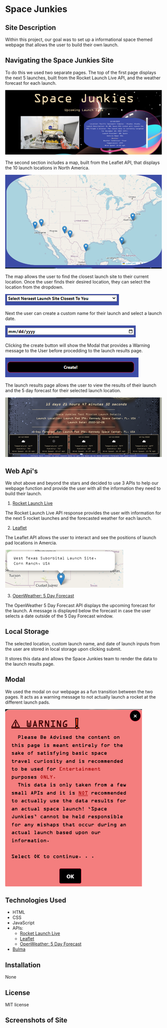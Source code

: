 # Space Junkies
## Site Description
Within this project, our goal was to set up a informational space themed webpage that allows the user to build their own launch.

## Navigating the Space Junkies Site
To do this we used two separate pages. The top of the first page displays the next 5 launches, built from the Rocket Launch Live API, and the weather forecast for each launch. 

![List of upcoming launches](assets/images/2022-12-09-15-34-29.png)

The second section includes a map, built from the Leaflet API, that displays the 10 launch locations in North America.

![Leaflet Map](assets/images/2022-12-09-15-38-09.png)

The map allows the user to find the closest launch site to their current location.  Once the user finds their desired location, they can select the location from the dropdown.  

![Selection of launch location](assets/images/2022-12-09-15-40-13.png)

Next the user can create a custom name for their launch and select a launch date. 

![Date selection](assets/images/2022-12-09-15-40-40.png)

Clicking the create button will show the Modal that provides a Warning message to the User before procedding to the launch results page.

![Screenshot of Create button](assets/images/2022-12-09-16-00-29.png)

The launch results page allows the user to view the results of their launch and the 5 day forecast for their selected launch location.

![Launch Results](assets/images/Screen%20Shot%202022-12-11%20at%208.12.09%20PM.png)

## Web Api's
We shot above and beyond the stars and decided to use 3 APIs to help our webpage function and provide the user with all the information they need to build their launch.

1. [Rocket Launch Live](https://www.rocketlaunch.live/api#Launches)

The Rocket Launch Live API response provides the user with information for the next 5 rocket launches and the forecasted weather for each launch.

2. [Leaflet](https://leafletjs.com/index.html)

The Leaflet API allows the user to interact and see the positions of launch pad locations in Amercia. 

![Screenshot of Map](assets/images/2022-12-09-15-49-15.png)

3. [OpenWeather: 5 Day Forecast](https://openweathermap.org/forecast5)

The OpenWeather 5 Day Forecast API displays the upcoming forecast for the launch.  A message is displayed below the forecast in case the user selects a date outside of the 5 Day Forecast window.

## Local Storage
The selected location, custom launch name, and date of launch inputs from the user are stored in local storage upon clicking submit.  

It stores this data and allows the Space Junkies team to render the data to the launch results page.

## Modal
We used the modal on our webpage as a fun transition between the two pages. It acts as a warning message to not actually launch a rocket at the different launch pads.

![Warning Modal](assets/images/2022-12-11-15-32-15.png)

## Technologies Used
- HTML
- CSS
- JavaScript
- APIs:
    - [Rocket Launch Live](https://www.rocketlaunch.live/api#Launches)
    - [Leaflet](https://leafletjs.com/index.html)
    - [OpenWeather: 5 Day Forecast](https://openweathermap.org/forecast5)
- [Bulma](https://bulma.io/)

## Installation
None

## License
MIT license

## Screenshots of Site